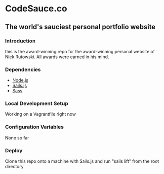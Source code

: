 # CodeSauce.co
## The world's sauciest personal portfolio website

### Introduction
this is the award-winning repo for the award-winning personal website of Nick Rutowski. All awards were earned in his mind.

### Dependencies

* [Node.js](http://nodejs.org/)
* [Sails.js](http://sailsjs.org/#/)
* [Sass](http://sass-lang.com/)

### Local Development Setup

Working on a Vagrantfile right now

### Configuration Variables

None so far

### Deploy

Clone this repo onto a machine with Sails.js and run "sails lift" from the root directory
